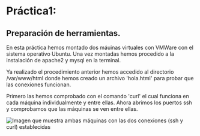 # Práctica1:
## Preparación de herramientas.

En esta práctica hemos montado dos máuinas virtuales con VMWare con el sistema operativo Ubuntu.
Una vez montadas hemos procedido a la instalación de apache2 y mysql en la terminal.

Ya realizado el procedimiento anterior hemos accedido al directorio /var/www/html donde hemos creado
un archivo 'hola.html' para probar que las conexiones funcionan.

Primero las hemos comprobado con el comando 'curl' el cual funciona en cada máquina individualmente
y entre ellas.
Ahora abrimos los puertos ssh y comprobamos que las máquinas se ven entre ellas.

![*Imagen que muestra ambas máquinas con las dos conexiones (ssh y curl) establecidas*](/mnt/c/users/silvia/desktop/p1-swap.jpg)


